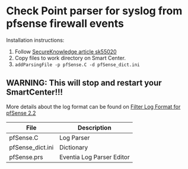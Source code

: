 # Check Point parser for syslog from pfsense firewall events

Installation instructions:
 1. Follow [SecureKnowledge article sk55020](https://supportcenter.checkpoint.com/supportcenter/portal?eventSubmit_doGoviewsolutiondetails=&solutionid=sk55020)
 2. Copy files to work directory on Smart Center.
 3. `addParsingFile -p pfSense.C -d pfSense_dict.ini`
 
 ## WARNING: This will stop and restart your SmartCenter!!!

More details about the log format can be found on [Filter Log Format for pfSense 2.2](https://www.netgate.com/docs/pfsense/monitoring/filter-log-format-for-pfsense-2-2.html)

| File | Description |
| --- | --- |
| pfSense.C | Log Parser |
| pfSense_dict.ini | Dictionary |
| pfSense.prs | Eventia Log Parser Editor |
